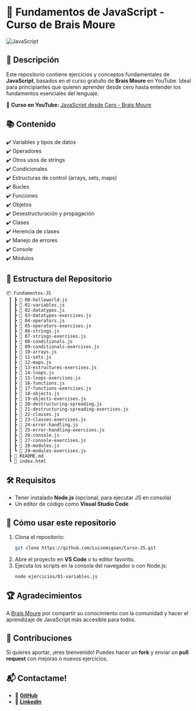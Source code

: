 # 🚀 Fundamentos de JavaScript - Curso de Brais Moure

![JavaScript](https://upload.wikimedia.org/wikipedia/commons/6/6a/JavaScript-logo.png)

## 📌 Descripción
Este repositorio contiene ejercicios y conceptos fundamentales de **JavaScript**, basados en el curso gratuito de **Brais Moure** en YouTube. Ideal para principiantes que quieren aprender desde cero hasta entender los fundamentos esenciales del lenguaje.

🔗 **Curso en YouTube:** [JavaScript desde Cero - Brais Moure](https://www.youtube.com/watch?v=1glVfFxj8a4&ab_channel=MoureDevbyBraisMoure)

## 📚 Contenido
✔️ Variables y tipos de datos  
✔️ Operadores  
✔️ Otros usos de strings  
✔️ Condicionales  
✔️ Estructuras de control (arrays, sets, maps)  
✔️ Bucles  
✔️ Funciones  
✔️ Objetos   
✔️ Desestructuración y propagación  
✔️ Clases  
✔️ Herencia de clases  
✔️ Manejo de errores  
✔️ Console  
✔️ Módulos  

## 📂 Estructura del Repositorio
```
📦 Fundamentos-JS
 ┃ ┣ 📜 00-helloworld.js
 ┃ ┣ 📜 01-variables.js
 ┃ ┣ 📜 02-datatypes.js
 ┃ ┣ 📜 03-datatypes-exercises.js
 ┃ ┣ 📜 04-operators.js
 ┃ ┣ 📜 05-operators-exercises.js
 ┃ ┣ 📜 06-strings.js
 ┃ ┣ 📜 07-strings-exercises.js
 ┃ ┣ 📜 08-conditionals.js
 ┃ ┣ 📜 09-conditionals-exercises.js
 ┃ ┣ 📜 10-arrays.js
 ┃ ┣ 📜 11-sets.js
 ┃ ┣ 📜 12-maps.js
 ┃ ┣ 📜 13-estructures-exercises.js
 ┃ ┣ 📜 14-loops.js
 ┃ ┣ 📜 15-loops-exercises.js
 ┃ ┣ 📜 16-functions.js
 ┃ ┣ 📜 17-functions-exercises.js
 ┃ ┣ 📜 18-objects.js
 ┃ ┣ 📜 19-objects-exercises.js
 ┃ ┣ 📜 20-destructuring-spreading.js
 ┃ ┣ 📜 21-destructuring-spreading-exercises.js
 ┃ ┣ 📜 22-classes.js
 ┃ ┣ 📜 23-classes-exercises.js
 ┃ ┣ 📜 24-error-handling.js
 ┃ ┣ 📜 25-error-handling-exercises.js
 ┃ ┣ 📜 26-console.js
 ┃ ┣ 📜 27-console-exercises.js
 ┃ ┣ 📜 28-modules.js
 ┃ ┗ 📜 29-modules-exercises.js
 ┣ 📜 README.md
 ┗ 📜 index.html

```

## 🛠 Requisitos
- Tener instalado **Node.js** (opcional, para ejecutar JS en consola)  
- Un editor de código como **Visual Studio Code**  

## 🚀 Cómo usar este repositorio
1. Clona el repositorio:
   ```bash
   git clone https://github.com/Luisemigoan/Curso-JS.git
   ```
2. Abre el proyecto en **VS Code** o tu editor favorito.
3. Ejecuta los scripts en la consola del navegador o con Node.js:
   ```bash
   node ejercicios/01-variables.js
   ```
## 🏆 Agradecimientos
A [Brais Moure](https://www.youtube.com/@mouredev) por compartir su conocimiento con la comunidad y hacer el aprendizaje de JavaScript más accesible para todos.

## 🌟 Contribuciones
Si quieres aportar, ¡eres bienvenido! Puedes hacer un **fork** y enviar un **pull request** con mejoras o nuevos ejercicios. 

## 📬 Contactame!
- 🐙 **[GitHub](https://github.com/Luisemigoan)**
- 🔗 **[LinkedIn](https://www.linkedin.com/in/Luisemigoan/)**

